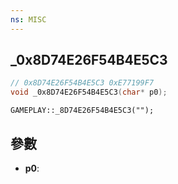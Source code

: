 ```yaml
---
ns: MISC
---
```

## _0x8D74E26F54B4E5C3

```c
// 0x8D74E26F54B4E5C3 0xE77199F7
void _0x8D74E26F54B4E5C3(char* p0);
```

```
GAMEPLAY::_8D74E26F54B4E5C3("");  
```

## 參數
* **p0**: 

